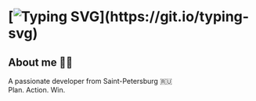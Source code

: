 [![Typing SVG](https://readme-typing-svg.herokuapp.com?font=Inter&weight=800&size=31&duration=2300&color=B2271E&width=435&lines=PLANNING....;)](https://git.io/typing-svg)
========================
## About me 🥷🏻
A passionate developer from Saint-Petersburg 🇷🇺<br/>
Plan. Action. Win. 
